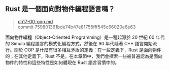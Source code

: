 ﻿## Rust 是一個面向對物件編程語言嗎？

> [ch17-00-oop.md](https://github.com/rust-lang/book/blob/master/second-edition/src/ch17-00-oop.md)
> <br>
> commit 759801361bde74b47e81755fff545c66020e6e63

面向物件編程（Object-Oriented Programming）是一種起源於 20 世紀 60 年代的 Simula 編程語言的模式化編程方式，然後在 90 年代隨著 C++ 語言開始流行。關於 OOP 是什麼有很多相互矛盾的定義：在一些定義下，Rust 是面向物件的；在其他定義下，Rust 不是。在本章節中，我們會探索一些被普遍認為是面向物件的特性和這些特性是如何體現在 Rust 語言習慣中的。